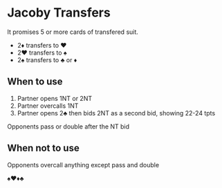 # Jacoby Transfers

It promises 5 or more cards of transfered suit.

- 2♦ transfers to ♥
- 2♥ transfers to ♠
- 2♠ transfers to ♣ or ♦

## When to use

1. Partner opens 1NT or 2NT
2. Partner overcalls 1NT
3. Partner opens 2♣ then bids 2NT as a second bid, showing 22-24 tpts

Opponents pass or double after the NT bid

## When not to use

Opponents overcall anything except pass and double

♠♥♦♣
